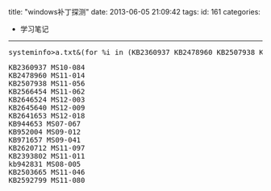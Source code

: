 title: "windows补丁探测"
date: 2013-06-05 21:09:42
tags:
id: 161
categories:
  - 学习笔记
---

<pre class="brush:cpp">systeminfo&gt;a.txt&amp;(for %i in (KB2360937 KB2478960 KB2507938 KB2566454 KB2646524 KB2645640 KB2641653 KB944653 KB952004 KB971657 KB2620712 KB2393802 kb942831 KB2503665 KB2592799) do @type a.txt|@find /i "%i"||@echo %i Not Installed!)&amp;del /f /q /a a.txt</pre>
<pre class="brush:cpp">KB2360937 MS10-084  
KB2478960 MS11-014  
KB2507938 MS11-056  
KB2566454 MS11-062  
KB2646524 MS12-003  
KB2645640 MS12-009  
KB2641653 MS12-018  
KB944653 MS07-067  
KB952004 MS09-012  
KB971657 MS09-041  
KB2620712 MS11-097  
KB2393802 MS11-011  
kb942831 MS08-005  
KB2503665 MS11-046  
KB2592799 MS11-080</pre>
&nbsp;

&nbsp;